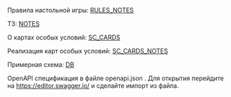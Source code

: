 Правила настольной игры: [RULES_NOTES](docs/RULES_NOTES.md)

ТЗ: [NOTES](docs/NOTES.md)

О картах особых условий: [SC_CARDS](docs/SC_CARDS.md)

Реализация карт особых условий: [SC_CARDS_NOTES](docs/SC_CARDS_NOTES.md)

Примерная схема: [DB](docs/DB.md)

OpenAPI спецификация в файле openapi.json .
Для открытия перейдите на https://editor.swagger.io/ и сделайте импорт из файла.
